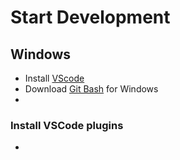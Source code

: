 # Start Development
## Windows
 - Install [VScode](https://code.visualstudio.com/download)
 - Download [Git Bash](https://git-scm.com/downloads) for Windows
 - 

### Install VSCode plugins

 - 
